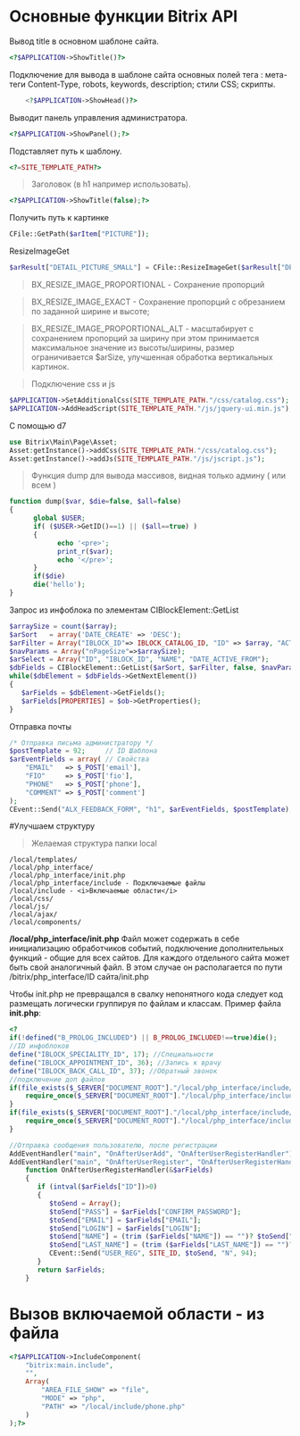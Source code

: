
Основные функции Bitrix API
================


Вывод title в основном шаблоне сайта.
```php
<?$APPLICATION->ShowTitle()?>
```
      
Подключение для вывода в шаблоне сайта основных полей тега : мета-теги Content-Type, robots, keywords, description; стили CSS; скрипты.
```php
    <?$APPLICATION->ShowHead()?>
```    
Выводит панель управления администратора.
```php
<?$APPLICATION->ShowPanel();?>
```

Подставляет путь к шаблону.
```php
<?=SITE_TEMPLATE_PATH?>
```

> Заголовок (в h1 например использовать).
```php
<?$APPLICATION->ShowTitle(false);?>
```

Получить путь к картинке
```php
CFile::GetPath($arItem["PICTURE"]);
```

ResizeImageGet
```php
$arResult["DETAIL_PICTURE_SMALL"] = CFile::ResizeImageGet($arResult["DETAIL_PICTURE"], Array("width" => ШИРИНА, "height" => ВЫСОТА), BX_RESIZE_IMAGE_PROPORTIONAL, false);
```
> BX_RESIZE_IMAGE_PROPORTIONAL - Сохранение пропорций

> BX_RESIZE_IMAGE_EXACT - Cохранение пропорций с обрезанием по заданной ширине и высоте;

> BX_RESIZE_IMAGE_PROPORTIONAL_ALT - масштабирует с сохранением пропорций за ширину при этом принимается максимальное значение из высоты/ширины, размер ограничивается $arSize, улучшенная обработка вертикальных картинок.



> Подключение css и js
```php
$APPLICATION->SetAdditionalCss(SITE_TEMPLATE_PATH."/css/catalog.css");
$APPLICATION->AddHeadScript(SITE_TEMPLATE_PATH."/js/jquery-ui.min.js");
```

С помощью d7
```php
use Bitrix\Main\Page\Asset;
Asset:getInstance()->addCss(SITE_TEMPLATE_PATH."/css/catalog.css");
Asset:getInstance()->addJs(SITE_TEMPLATE_PATH."/js/jscript.js");

```


> Функция dump для вывода массивов, видная только админу ( или всем )
```php
function dump($var, $die=false, $all=false)
{
      global $USER;
      if( ($USER->GetID()==1) || ($all==true) )
      {
            echo '<pre>';
            print_r($var);
            echo '</pre>';
      }
      if($die)
      die('hello');
}
```

Запрос из инфоблока по элементам
CIBlockElement::GetList 
```php
$arraySize = count($array);
$arSort   = array('DATE_CREATE' => 'DESC');
$arFilter = Array("IBLOCK_ID"=> IBLOCK_CATALOG_ID, "ID" => $array, "ACTIVE"=>"Y");
$navParams = Array("nPageSize"=>$arraySize);
$arSelect = Array("ID", "IBLOCK_ID", "NAME", "DATE_ACTIVE_FROM");
$dbFields = CIBlockElement::GetList($arSort, $arFilter, false, $navParams, $arSelect);
while($dbElement = $dbFields->GetNextElement())
{
   $arFields = $dbElement->GetFields();
   $arFields[PROPERTIES] = $ob->GetProperties();
}
```

Отправка почты
```php
/* Отправка письма администратору */
$postTemplate = 92;     // ID Шаблона
$arEventFields = array( // Свойства
    "EMAIL"   => $_POST['email'],
    "FIO"     => $_POST['fio'],
    "PHONE"   => $_POST['phone'],
    "COMMENT" => $_POST['comment']
);
CEvent::Send("ALX_FEEDBACK_FORM", "h1", $arEventFields, $postTemplate);
```

#Улучшаем структуру
> Желаемая структура папки local
```
/local/templates/
/local/php_interface/
/local/php_interface/init.php
/local/php_interface/include - Подключаемые файлы 
/local/include - <i>Включаемые области</i>
/local/css/
/local/js/
/local/ajax/
/local/components/
```
	

 <b>/local/php_interface/init.php</b>
Файл может содержать в себе инициализацию обработчиков событий, подключение дополнительных функций - общие для всех сайтов. Для каждого отдельного сайта может быть свой аналогичный файл. В этом случае он располагается по пути /bitrix/php_interface/ID сайта/init.php

Чтобы init.php не превращался в свалку непонятного кода следует код размещать логически группируя по файлам и классам.
Пример файла <b>init.php</b>:
```php
<?
if(!defined("B_PROLOG_INCLUDED") || B_PROLOG_INCLUDED!==true)die();
//ID инфоблоков
define("IBLOCK_SPECIALITY_ID", 17); //Специальности
define("IBLOCK_APPOINTMENT_ID", 36); //Запись к врачу 
define("IBLOCK_BACK_CALL_ID", 37); //Обратный звонок
//подключение доп файлов
if(file_exists($_SERVER["DOCUMENT_ROOT"]."/local/php_interface/include/include.php")){
	require_once($_SERVER["DOCUMENT_ROOT"]."/local/php_interface/include/include.php");
}
if(file_exists($_SERVER["DOCUMENT_ROOT"]."/local/php_interface/include/function.php")){
	require_once($_SERVER["DOCUMENT_ROOT"]."/local/php_interface/include/function.php");
}

//Отправка сообщения пользователю, после регистрации
AddEventHandler("main", "OnAfterUserAdd", "OnAfterUserRegisterHandler");
AddEventHandler("main", "OnAfterUserRegister", "OnAfterUserRegisterHandler");
    function OnAfterUserRegisterHandler(&$arFields)
    {
	   if (intval($arFields["ID"])>0)
	   {
		  $toSend = Array();
		  $toSend["PASS"] = $arFields["CONFIRM_PASSWORD"];
		  $toSend["EMAIL"] = $arFields["EMAIL"];
		  $toSend["LOGIN"] = $arFields["LOGIN"];
		  $toSend["NAME"] = (trim ($arFields["NAME"]) == "")? $toSend["NAME"] = htmlspecialchars('<Не указано>'): $arFields["NAME"];
		  $toSend["LAST_NAME"] = (trim ($arFields["LAST_NAME"]) == "")? $toSend["LAST_NAME"] = htmlspecialchars('<Не указано>'): $arFields["LAST_NAME"];
		  CEvent::Send("USER_REG", SITE_ID, $toSend, "N", 94);
	   }
	   return $arFields;
    }

```


#  Вызов включаемой области - из файла

```php
<?$APPLICATION->IncludeComponent(
	"bitrix:main.include",
	"",
	Array(
		"AREA_FILE_SHOW" => "file",
		"MODE" => "php",
		"PATH" => "/local/include/phone.php"
	)
);?>
```
